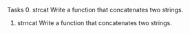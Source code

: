 Tasks
0. strcat
Write a function that concatenates two strings.
1. strncat
Write a function that concatenates two strings.
